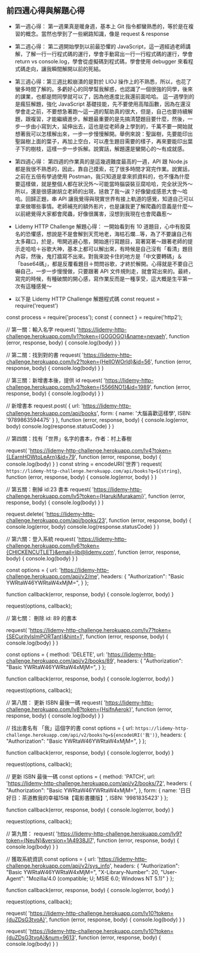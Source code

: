 ## 前四週心得與解題心得
* 第一週心得： 第一週果真是暖身週，基本上 Git 指令都蠻熟悉的，等於是在複習的概念。當然也學到了一些網路知識，像是 request & response

* 第二週心得： 第二週開始學到以前最恐懼的 JavaScript，這一週經過老師講解，了解一行一行程式碼的運行，學會手動寫出一行一行程式碼的運行，學會 return vs console.log，學會從虛擬碼到程式碼，學會使用 debugger 來看程式碼走向，讓我瞬間解開以前的死結。

* 第三週心得：第三週比較崩潰的是對於 LIOJ 操作上的不熟悉，所以，也花了蠻多時間了解的。多虧好心的同學幫我解惑，也認識了一個很強的同學，後來的課業，也都是問同學就可以了，因為他進度比我還前面哈哈。 這一週學到的是瘋狂解題，強化 JavaScript 基礎技能，先不要使用高階函數，因為在還沒學會走之前，不要想急著跑～這一週的幫助真的很大，但是，自己也要持續解題，跟複習，才能繼續進步。解題最重要的是先搞清楚題目要什麼，然後，一步一步由小寫到大，延伸出去，這也是從老師身上學到的，千萬不要一開始就想著我可以怎樣解出來，一步一步慢慢解開。舉例來說：聖誕樹，先要能印出聖誕樹上面的葉子，再加上空白，可以產生題目需要的樣子，再來要能印出葉子下的樹枝，這樣一步一步拆解。說實話，解題還是蠻開心的～有成就感。

* 第四週心得： 第四週的作業真的是這幾週難度最高的一週，API 跟 Node.js 都是我很不熟悉的，因此，靠自己摸索，花了很多時間才寫完作業。說實話，之前在五倍有學過使用 Postman，我只知道是拿來抓資料的，也不懂為什麼要這樣做，就是整個人都在狀況外～可能當時腦袋裝豆腐哈哈，完全狀況外～所以，還是很感謝胡立老師的出現，拯救了我～誒？好像變成感恩大會～哈哈。回歸正題，串 API 讓我覺得與現實世界有接上軌道的感覺，知道自己可以拿來做哪些事情。老師補充的額外影片，也是讓我更了解爬蟲的意義是什麼～以前總覺得大家都會爬蟲，好像很厲害，沒想到我現在也會爬蟲惹～

* Lidemy HTTP Challenge 解題心得：
一開始看到有 10 道題目，心中有股莫名的恐懼感，想說是不是會解到天荒地老，海枯石爛...等，為了不要讓自己有太多藉口，於是，甩開逃避心態，開始進行寫題目，寫著寫著～跟著老師的提示走哈哈＋谷歌大神，基本上都可以解出來，有時候是自己沒有「看清」題目內容，然後，鬼打牆寫不出來。對我來說卡住的地方是「中文要轉碼」＆「base64碼」，都是反覆看題目＋問問谷歌，才終於解開。心得就是不要自己嚇自己，一步一步慢慢做，只要跟著 API 文件規則走，就會寫出來的。最終，寫完的時候，有種破關的開心感，寫作業反而是一種享受，這大概是生平第一次有這種感覺～

* 以下是 Lidemy HTTP Challenge 解題程式碼
const request = require('request')

const process = require('process');
const { connect } = require('http2');


// 第一關：輸入名字
request(
  'https://lidemy-http-challenge.herokuapp.com/lv1?token={GOGOGO}&name=nevaeh',
  function (error, response, body) {
    console.log(body)
  }
)

// 第二關：找到對的書
request(
  'https://lidemy-http-challenge.herokuapp.com/lv2?token={HellOWOrld}&id=56',
  function (error, response, body) {
    console.log(body)
  }
)

// 第三關：新增書本後，提供 id
request(
  'https://lidemy-http-challenge.herokuapp.com/lv3?token={5566NO1}&id=1989',
  function (error, response, body) {
    console.log(body)
  }
)

// 新增書本
request.post(
  {
    url: 'https://lidemy-http-challenge.herokuapp.com/api/books',
    form: {
      name: '大腦喜歡這樣學', 
      ISBN: '9789863594475'
    }
  },
  function (error, response, body) {
    console.log(error, body)
    console.log(response.statusCode)
  }
)

// 第四關：找有「世界」名字的書本，作者：村上春樹

request(
  'https://lidemy-http-challenge.herokuapp.com/lv4?token={LEarnHOWtoLeArn}&id=79',
  function (error, response, body) {
    console.log(body)
  }
)
const string = encodeURI('世界')
request(
  `https://lidemy-http-challenge.herokuapp.com/api/books?q=${string}`,
  function (error, response, body) {
    console.log(error, body)
  }
)

// 第五關：刪掉 id:23 書本
request(
  'https://lidemy-http-challenge.herokuapp.com/lv5?token={HarukiMurakami}',
  function (error, response, body) {
    console.log(body)
  }
)

request.delete(
  'https://lidemy-http-challenge.herokuapp.com/api/books/23',
  function (error, response, body) {
    console.log(error, body)
    console.log(response.statusCode)
  }
)

// 第六關：登入系統
request(
  'https://lidemy-http-challenge.herokuapp.com/lv6?token={CHICKENCUTLET}&email=lib@lidemy.com',
  function (error, response, body) {
    console.log(body)
  }
)

const options = {
  url: 'https://lidemy-http-challenge.herokuapp.com/api/v2/me',
  headers: {
    "Authorization": "Basic YWRtaW46YWRtaW4xMjM=",
  }
};

function callback(error, response, body) {
  console.log(error, body)
}

request(options, callback);

// 第七關： 刪除 id: 89 的書本

request(
  'https://lidemy-http-challenge.herokuapp.com/lv7?token={SECurityIsImPORTant}&hint=1',
  function (error, response, body) {
    console.log(body)
  }
)

const options = {
  method: 'DELETE',
  url: 'https://lidemy-http-challenge.herokuapp.com/api/v2/books/89',
  headers: {
    "Authorization": "Basic YWRtaW46YWRtaW4xMjM=",
  }
};

function callback(error, response, body) {
  console.log(error, body)
}

request(options, callback);

// 第八關： 更新 ISBN 最後一碼
request(
  'https://lidemy-http-challenge.herokuapp.com/lv8?token={HsifnAerok}',
  function (error, response, body) {
    console.log(body)
  }
)

// 找出書名有 「我」這個字的書
const options = {
  url: `https://lidemy-http-challenge.herokuapp.com/api/v2/books?q=${encodeURI('我')}`,
  headers: {
    "Authorization": "Basic YWRtaW46YWRtaW4xMjM=",
  }
};

function callback(error, response, body) {
  console.log(error, body)
}

request(options, callback);

// 更新 ISBN 最後一碼
const options = {
  method: 'PATCH',
  url: 'https://lidemy-http-challenge.herokuapp.com/api/v2/books/72',
  headers: {
    "Authorization": "Basic YWRtaW46YWRtaW4xMjM=",
  },
  form: {
    name: '日日好日：茶道教我的幸福15味【電影書腰版】',
    ISBN: '9981835423'
  } 
};

function callback(error, response, body) {
  console.log(error, body)
}

request(options, callback);

// 第九關：
request(
  'https://lidemy-http-challenge.herokuapp.com/lv9?token={NeuN}&version=1A4938Jl7',
  function (error, response, body) {
    console.log(body)
  }
)

// 獲取系統資訊
const options = {
  url: 'https://lidemy-http-challenge.herokuapp.com/api/v2/sys_info',
  headers: {
    "Authorization": "Basic YWRtaW46YWRtaW4xMjM=",
    "X-Library-Number": 20,
    "User-Agent": "Mozilla/4.0 (compatible; U; MSIE 6.0; Windows NT 5.1)"
  }
};

function callback(error, response, body) {
  console.log(error, body)
}

request(options, callback);


request(
  'https://lidemy-http-challenge.herokuapp.com/lv10?token={duZDsG3tvoA}',
  function (error, response, body) {
    console.log(body)
  }
)

request(
  'https://lidemy-http-challenge.herokuapp.com/lv10?token={duZDsG3tvoA}&num=9613',
  function (error, response, body) {
    console.log(body)
  }
)
